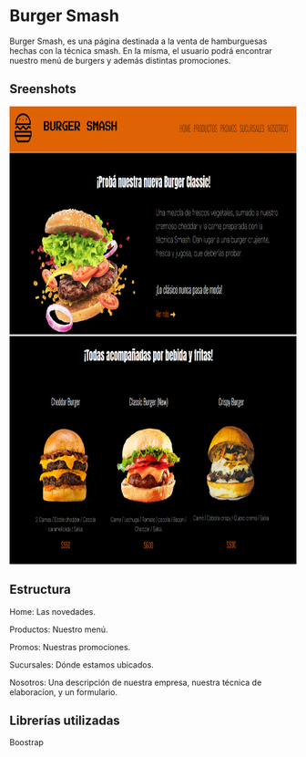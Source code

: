<h1>Burger Smash</h1>
 <p>Burger Smash, es una página destinada a la venta de hamburguesas hechas con la técnica smash. En la misma, el usuario podrá encontrar nuestro menú de burgers y además distintas promociones.</p>
 <h2>Sreenshots</h2>
 <img src="./img/burgersmashcap2.png" widht="300" height="400" alt=>
 <img src="./img/burgersmashcap.png" widht="400" height="400" alt=>
 <h2>Estructura</h2>
 <p>Home: Las novedades.</p>

 <p>Productos: Nuestro menú.</p>
 <p>Promos: Nuestras promociones.</p>
 <p>Sucursales: Dónde estamos ubicados.</p>
 <p>Nosotros: Una descripción de nuestra empresa, nuestra técnica de elaboracíon, y un formulario.</p>
 <h2>Librerías utilizadas</h2>
 <p>Boostrap</h2>

 


 

 

